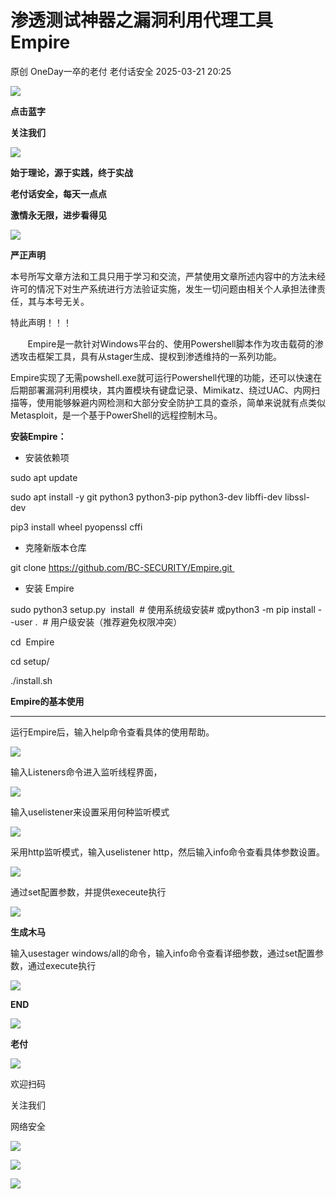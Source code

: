 #  渗透测试神器之漏洞利用代理工具Empire   
原创 OneDay一卒的老付  老付话安全   2025-03-21 20:25  
  
![](https://mmbiz.qpic.cn/mmbiz_gif/7UnMUNqGIz071DWbJdrzpdJpDxlHDFtnMDlvK8TeibfibdovgH3vMKfIloQibicL6TTiaXQib28nacKJv8qx7AJNnm8g/640?wx_fmt=gif "")  
  
**点击蓝字**  
  
**关注我们**  
  
![](https://mmbiz.qpic.cn/sz_mmbiz_gif/MVPvEL7Qg0E3EDiaBQZPhveZ4OnRicVw4gYtShmROav0FxbCicibPVXF436z721PLib1ymKaug1Rs2IYJmtibczLuNLg/640?wx_fmt=gif "")  
  
  
**始于理论，源于实践，终于实战**  
  
**老付话安全，每天一点点**  
  
**激情永无限，进步看得见**  
  
  
![](https://mmbiz.qpic.cn/mmbiz_png/lB1oaPhdMNvxZ67rEjeQWUFqwCxiacBblWHRAxzuoMfYPQXETZ7Y5bsGSLBPy2QGDKIbia74ruAWgJXhWkMlGgkA/640?wx_fmt=png "")  
  
**严正声明**  
  
  
  
本号所写文章方法和工具只用于学习和交流，严禁使用文章所述内容中的方法未经许可的情况下对生产系统进行方法验证实施，发生一切问题由相关个人承担法律责任，其与本号无关。  
  
特此声明！！！  
  
  
       Empire是一款针对Windows平台的、使用Powershell脚本作为攻击载荷的渗透攻击框架工具，具有从stager生成、提权到渗透维持的一系列功能。  
  
Empire实现了无需powshell.exe就可运行Powershell代理的功能，还可以快速在后期部署漏洞利用模块，其内置模块有键盘记录、Mimikatz、绕过UAC、内网扫描等，使用能够躲避内网检测和大部分安全防护工具的查杀，简单来说就有点类似Metasploit，是一个基于PowerShell的远程控制木马。  
  
  
**安装Empire：**  
- 安装依赖项  
  
sudo apt update   
  
sudo apt install -y git python3 python3-pip python3-dev libffi-dev libssl-dev   
  
pip3 install wheel pyopenssl cffi  
  
- 克隆新版本仓库  
  
git clone https://github.com/BC-SECURITY/Empire.git   
  
- 安装 Empire  
  
sudo python3 setup.py  install  # 使用系统级安装# 或python3 -m pip install --user .  # 用户级安装（推荐避免权限冲突）  
  
cd  Empire  
  
cd setup/  
  
./install.sh  
  
  
**Empire的基本使用**  
  
****  
运行Empire后，输入help命令查看具体的使用帮助。  
  
![](https://mmbiz.qpic.cn/mmbiz_png/icKb2wsWzy9NqsZiaOn4oHLqNrTYjJ86UCv1YRX4BKTrsa0Hx1J1t3YI20SHgLXQfJVUibBuiaicb7VibRmbKNM6Rbpg/640?wx_fmt=png "")  
  
  
输入Listeners命令进入监听线程界面，  
  
![](https://mmbiz.qpic.cn/mmbiz_png/icKb2wsWzy9NqsZiaOn4oHLqNrTYjJ86UCpb61UYq1NS2jaFuHPLbNYNTvF6bCLHT4uKpFlvPzpaU4stmc8IwBtg/640?wx_fmt=png "")  
  
  
输入uselistener来设置采用何种监听模式  
  
![](https://mmbiz.qpic.cn/mmbiz_png/icKb2wsWzy9NqsZiaOn4oHLqNrTYjJ86UCogicjeMYwatzy7n0Ne5tK2Iqp5BggZUE9ZBVTx4jWmErZALt9k9WtHA/640?wx_fmt=png "")  
  
  
采用http监听模式，输入uselistener http，然后输入info命令查看具体参数设置。  
  
![](https://mmbiz.qpic.cn/mmbiz_png/icKb2wsWzy9NqsZiaOn4oHLqNrTYjJ86UCocpVA9mxcwGv2DLqNvsckam9GaazAwdWibcsSISeibA7w5hicHTayaticw/640?wx_fmt=png "")  
  
  
通过set配置参数，并提供execeute执行  
  
![](https://mmbiz.qpic.cn/mmbiz_png/icKb2wsWzy9NqsZiaOn4oHLqNrTYjJ86UCd7rfXGicCEuzAjLXAMOP92hhNbNxGIA12IO7w0SdE58Il5FoQlwdTRg/640?wx_fmt=png "")  
  
  
**生成木马**  
  
输入usestager windows/all的命令，输入info命令查看详细参数，通过set配置参数，通过execute执行  
  
![](https://mmbiz.qpic.cn/mmbiz_png/icKb2wsWzy9NqsZiaOn4oHLqNrTYjJ86UCjSMQUhVeBDZ9gfiaPKCAnIPdBXq7mDVjfbq6q5Cx1wKiaOtnFh7icx5icQ/640?wx_fmt=png "")  
  
  
  
**END**  
  
  
  
![](https://mmbiz.qpic.cn/mmbiz_png/oZN2pbzJKdWUK3Ne8uSjJibGEKUc8s8FbE3ibZ4mjQicF2gDe1DTSIqmWKU5YsEtQgKubRf5IySO9NkDcr1valibkw/640?wx_fmt=png "")  
  
**老付**  
  
  
  
  
![](https://mmbiz.qpic.cn/mmbiz_jpg/icKb2wsWzy9ORYSWhDNicEicRGRDKAtYKxHiczj6Y36GXkmREcnyoDuomV4Mv8R0f00X8nWby1hdNDwYGv2owdnCXg/640?wx_fmt=jpeg "")  
  
欢迎扫码  
  
关注我们  
  
网络安全  
  
![](https://mmbiz.qpic.cn/sz_mmbiz_png/MGCuM8RxgBrAiaXKicQAtmSp9YTKetGPJPuXs2qjPqsAS6kA3H68OxicpeGaHD7vgMPgNbbfib6kd8FmLtchGWqDFQ/640?wx_fmt=png "")  
  
  
  
![](https://mmbiz.qpic.cn/sz_mmbiz_png/pvny8ibJ30HReTzy7GMPOG1ib3WIDLJlkPkdfm6xOwn2eQhjuJlia70sMafqZ16R8kLJ1vDiarD8qib0icQ2VntWGFpA/640?wx_fmt=png "")  
  
  
![](https://mmbiz.qpic.cn/mmbiz_png/e7Rk3vLDb5uzoEC41NayHia3vKfBKJ4jNYnEaVF35mYHxOQW9ukUibcn2iaFxJichsBBZHmbMibOWia3JfRfSmPApevA/640?wx_fmt=png "")  
  
  
